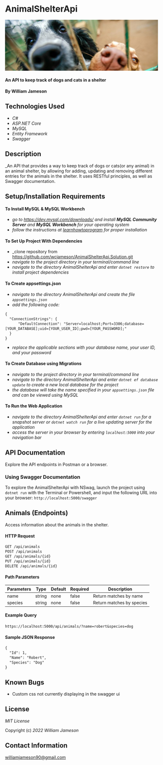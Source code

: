 # AnimalShelterApi

![image](/wwwroot/img/chrome_o4A2W5KKLd.png)

#### An API to keep track of dogs and cats in a shelter

#### By William Jameson

## Technologies Used

* _C#_
* _ASP.NET Core_
* _MySQL_
* _Entity Framework_
* _Swagger_

## Description

_An API that provides a way to keep track of dogs or cats(or any animal) in an animal shelter, by allowing for adding, updating and removing different entries for the animals in the shelter.  It uses RESTful principles, as well as Swagger documentation.

## Setup/Installation Requirements

#### To Install MySQL & MySQL Workbench

* _go to https://dev.mysql.com/downloads/ and install **MySQL Community Server** and **MySQL Workbench** for your operating system_
* _follow the instructions at [learnhowtoprogram](https://www.learnhowtoprogram.com/c-and-net/getting-started-with-c/installing-and-configuring-mysql) for proper installation_

#### To Set Up Project With Dependencies

* _clone repository from https://github.com/wcjameson/AnimalShelterApi.Solution.git
* _navigate to the project directory in your terminal/command line_
* _navigate to the directory AnimalShelterApi and enter ```dotnet restore``` to install project dependencies_

#### To Create appsettings.json

* _navigate to the directory AnimalShelterApi and create the file ```appsettings.json```_
* _add the following code:_
```
{
  "ConnectionStrings": {
      "DefaultConnection": "Server=localhost;Port=3306;database=[YOUR_DATABASE];uid=[YOUR_USER_ID];pwd=[YOUR_PASSWORD];"
  }
}
```
* _replace the applicable sections with your database name, your user ID, and your password_

#### To Create Database using Migrations

* _navigate to the project directory in your terminal/command line_
* _navigate to the directory AnimalShelterApi and enter ```dotnet ef database update``` to create a new local database for the project_
* _the database will take the name specified in your ```appsettings.json``` file and can be viewed using MySQL_

#### To Run the Web Application

* _navigate to the directory AnimalShelterApi and enter ```dotnet run``` for a snapshot server or ```dotnet watch run``` for a live updating server for the application_
* _access the server in your browser by entering ```localhost:5000``` into your navigation bar_

## API Documentation
Explore the API endpoints in Postman or a browser.

### Using Swagger Documentation
To explore the AnimalShelterApi with NSwag, launch the project using ```dotnet run``` with the Terminal or Powershell, and input the following URL into your browser: ```http://localhost:5000/swagger```


## Animals (Endpoints)

Access information about the animals in the shelter.

#### HTTP Request
```
GET /api/animals
POST /api/animals
GET /api/animals/{id}
PUT /api/animals/{id}
DELETE /api/animals/{id}
```
#### Path Parameters

| Parameters     | Type   | Default | Required | Description               |
| -------------  | ------ | ------- | -------- | ------------------------- |
| name           | string | none    | false    | Return matches by name    |
| species        | string | none    | false    | Return matches by species |

#### Example Query
`https://localhost:5000/api/animals/?name=robert&species=dog`

#### Sample JSON Response
```
{
  "Id": 1,
  "Name": "Robert",
  "Species": "Dog"
}
```

## Known Bugs

* Custom css not currently displaying in the swagger ui

## License

_MIT License_

Copyright (c) _2022_ _William Jameson_ 

## Contact Information
williamjameson90@gmail.com